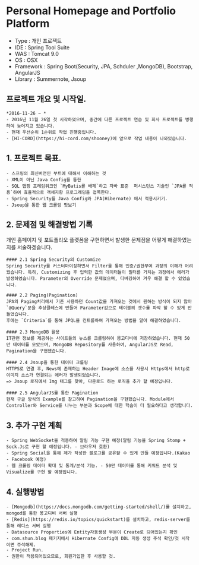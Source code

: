# Personal Homepage and Portfolio Platform
- Type : 개인 프로젝트
- IDE : Spring Tool Suite
- WAS : Tomcat 9.0
- OS : OSX  
- Framework : Spring Boot(Security, JPA, Schduler ,MongoDB), Bootstrap, AngularJS  
- Library : Summernote, Jsoup

## 프로젝트 개요 및 시작일.
	*2016-11-26 ~ *  
	- 2016년 11월 26일 첫 시작하였으며, 중간에 다른 프로젝트 연습 및 회사 프로젝트를 병행하여 늦어지고 있습니다.
	- 현재 우선순위 1순위로 작업 진행중입니다.
	- [HI-CORD](https://hi-cord.com/shooney)에 앞으로 작업 내용이 나와있습니다.


## 1. 프로젝트 목표.
	- 스프링의 최신버전인 부트에 대해서 이해하는 것
	- XML이 아닌 Java Config를 통한  
	- SQL 맵핑 프레임워크인 `MyBatis를 배제`하고 자바 표준  퍼시스턴스 기술인 `JPA를 적용`하여 효율적으로 객체지향 프로그래밍을 접목한다. 
	- Spring Security를 Java Config와 JPA(Hibernate) 에서 적용시키기.
	- Jsoup을 통한 웹 크롤링 맛보기 


## 2. 문제점 및 해결방법 기록  
개인 홈페이지 및 포트폴리오 플랫폼을 구현하면서 발생한 문제점을 어떻게 해결하였는지를 서술하겠습니다. 

	#### 2.1 Spring Security의 Customize
	Spring Security를 커스터마이징하면서 Filter를 통해 인증/권한부여 과정의 이해가 어려웠습니다. 특히, Customizing 후 입력한 값의 데이터들이 필터를 거치는 과정에서 에러가 발생하였습니다. Parameter의 Override 문제였으며, 디버깅하여 겨우 해결 할 수 있었습니다.

	#### 2.2 Paging(Pagination)
	JPA의 Paging처리에서 기존 사용하던 Count값을 가져오는 것에서 원하는 방식이 되지 않아 `@Query`문을 추상클레스에 만들어 Parameter값으로 테이블의 갯수를 파악 할 수 있게 만들었습니다.
	후에는 `Criteria`를 통해 JPQL을 컨트롤하여 가져오는 방법을 알아 해결하였습니다.

	#### 2.3 MongoDB 활용
	IT관련 정보를 제공하는 사이트들의 뉴스를 크롤링하여 몽고디비에 저장하였습니다. 현재 50만 데이터를 모았으며, MongoDB Repository를 사용하여, AngularJS로 Read, Pagination을 구현했습니다.

	#### 2.4 Jsoup을 통한 데이터 크롤링
	HTTPS로 연결 후, News에 존재하는 Header Image에 소스를 사용시 Https에서 http로 이미지 소스가 연결되는 에러가 발생되었습니다.
	=> Jsoup 로직에서 Img 태그를 찾아, 다운로드 하는 로직을 추가 할 예정입니다.

	#### 2.5 AngularJS를 통한 Pagination
	현재 구글 방식의 Example를 참고하여 Pagination을 구현했습니다. Module에서 Controller와 Service를 나누는 부분과 Scope에 대한 학습이 더 필요하다고 생각합니다.


## 3. 추가 구현 계획 
	- Spring WebSocket을 적용하여 알림 기능 구현 예정(알림 기능을 Spring Stomp + Sock.Js로 구현 할 예정입니다. - 브라우저 호환)  
	- Spring Social을 통해 제가 작성한 블로그를 공유할 수 있게 만들 예정입니다.(Kakao - Facebook 예정)
	- 웹 크롤링 데이터 확대 및 통계/분석 기능. - 50만 데이터를 통해 키워드 분석 및 Visualize를 구현 할 예정입니다.


## 4. 실행방법
	- [Mongodb](https://docs.mongodb.com/getting-started/shell/)를 설치하고, mongod를 통한 몽고디비 서버 실행
	- [Redis](https://redis.io/topics/quickstart)를 설치하고, redis-server를 통해 레디스 서버 실행
	- Datasource Properties에 Entity자동생성 부분이 Create로 되어있는지 확인
	- com.shun.blog 패키지에서 Hibernate Config에 DDL 자동 생성 주석 확인/첫 시작이면 주석해제.
	- Project Run. 
	- 권한이 적용되어있으므로, 회원가입한 후 사용할 것.
